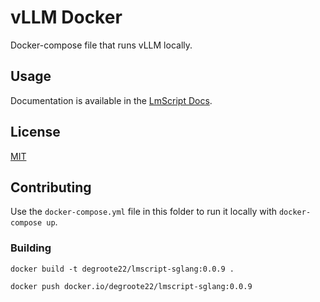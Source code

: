 # vLLM Docker

Docker-compose file that runs vLLM locally.

## Usage

Documentation is available in the [LmScript Docs](/docs/docker/vllm).

## License

[MIT](https://choosealicense.com/licenses/mit/)

## Contributing

Use the `docker-compose.yml` file in this folder to run it locally with
`docker-compose up`.

### Building

```
docker build -t degroote22/lmscript-sglang:0.0.9 .

docker push docker.io/degroote22/lmscript-sglang:0.0.9
```
